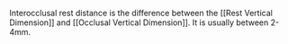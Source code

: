 Interocclusal rest distance is the difference between the [[Rest Vertical Dimension]] and [[Occlusal Vertical Dimension]]. It is usually between 2-4mm.